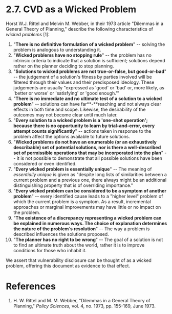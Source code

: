 # 2.7. CVD as a Wicked Problem 

Horst W.J. Rittel and Melvin M. Webber, in their 1973 article "Dilemmas
in a General Theory of Planning," describe the following
characteristics of *wicked problems* \[1\]:

1.  "**There is no definitive formulation of a wicked problem**" --
    solving the problem is analogous to understanding it.
2.  "**Wicked problems have no stopping rule**" -- the problem has no
    intrinsic criteria to indicate that a solution is sufficient;
    solutions depend rather on the planner deciding to stop planning.
3.  "**Solutions to wicked problems are not true-or-false, but
    good-or-bad**" -- the judgement of a solution's fitness by parties
    involved will be filtered through their values and their predisposed
    ideology. These judgements are usually "expressed as 'good' or
    'bad' or, more likely, as 'better or worse' or 'satisfying' or
    'good enough.'"
4.  "**There is no immediate and no ultimate test of a solution to a
    wicked problem**" -- solutions can have far**-**reaching and not
    always clear effects in both time and scope. Likewise, the
    desirability of the outcomes may not become clear until much later.
5.  "**Every solution to a wicked problem is a 'one-shot operation';
    because there is no opportunity to learn by trial-and-error, every
    attempt counts significantly**" -- actions taken in response to the
    problem affect the options available to future solutions.
6.  "**Wicked problems do not have an enumerable (or an exhaustively
    describable) set of potential solutions, nor is there a
    well-described set of permissible operations that may be
    incorporated into the plan**" -- it is not possible to demonstrate
    that all possible solutions have been considered or even identified.
7.  "**Every wicked problem is essentially unique**" -- The meaning of
    *essentially unique* is given as "despite long lists of
    similarities between a current problem and a previous one, there
    always might be an additional distinguishing property that is of
    overriding importance."
8.  "**Every wicked problem can be considered to be a symptom of
    another problem**" -- every identified cause leads to a "higher
    level" problem of which the current problem is a symptom. As a
    result, incremental approaches or marginal improvements may have
    little or no impact on the problem.
9.  "**The existence of a discrepancy representing a wicked problem can
    be explained in numerous ways. The choice of explanation determines
    the nature of the problem**'**s resolution**" -- The way a problem
    is described influences the solutions proposed.
10. "**The planner has no right to be wrong**" -- The goal of a
    solution is not to find an ultimate truth about the world, rather it
    is to improve conditions for those who inhabit it.

We assert that vulnerability disclosure can be thought of as a wicked
problem, offering this document as evidence to that effect.



# References
1.  H. W. Rittel and M. M. Webber, "Dilemmas in a General Theory of
    Planning," *Policy Sciences,* vol. 4, no. 1973, pp. 155-169, June
    1973.

